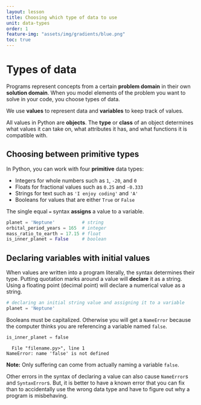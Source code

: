 ```yaml
---
layout: lesson
title: Choosing which type of data to use
unit: data-types
order: 1
feature-img: "assets/img/gradients/blue.png"
toc: true
---
```


# Types of data

Programs represent concepts from a certain **problem domain** in their own **solution domain**. When you model elements of the problem you want to solve in your code, you choose types of data.

We use **values** to represent data and **variables** to keep track of values.

All values in Python are **objects**. The **type** or **class** of an object determines what values it can take on, what attributes it has, and what functions it is compatible with.

## Choosing between primitive types

In Python, you can work with four **primitive** data types:

- Integers for whole numbers such as `1`, `-20`, and `0`
- Floats for fractional values such as `0.25` and `-0.333`
- Strings for text such as `'I enjoy coding'` and `'A'`
- Booleans for values that are either `True` or `False`

The single equal `=` syntax **assigns** a value to a variable.

```python
planet = 'Neptune'          # string
orbital_period_years = 165  # integer
mass_ratio_to_earth = 17.15 # float
is_inner_planet = False     # boolean
```

## Declaring variables with initial values

When values are written into a program literally, the syntax determines their type. Putting quotation marks around a value will **declare** it as a string. Using a floating point (decimal point) will declare a numerical value as a string.

```python
# declaring an initial string value and assigning it to a variable
planet = 'Neptune'
```

Booleans must be capitalized. Otherwise you will get a `NameError` because the computer thinks you are referencing a variable named `false`.

```python
is_inner_planet = false
```

```
  File "filename.py>", line 1
NameError: name 'false' is not defined
```

**Note:** Only suffering can come from actually naming a variable `false`.

Other errors in the syntax of declaring a value can also cause `NameError`s and `SyntaxError`s. But, it is better to have a known error that you can fix than to accidentally use the wrong data type and have to figure out why a program is misbehaving.
